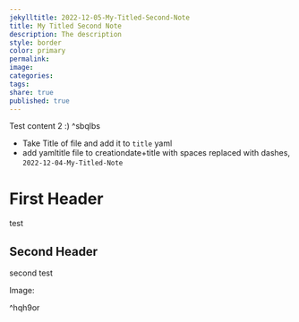 ```yaml
---
jekylltitle: 2022-12-05-My-Titled-Second-Note
title: My Titled Second Note
description: The description
style: border
color: primary
permalink: 
image: 
categories: 
tags: 
share: true
published: true
---
```


Test content 2 :) ^sbqlbs


- Take Title of file and add it to `title` yaml
- add yamltitle file to creationdate+title with spaces replaced with dashes, `2022-12-04-My-Titled-Note`


# First Header

test

## Second Header

second test


Image:

 ^hqh9or
